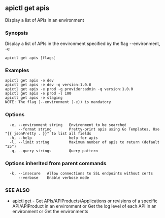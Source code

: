 ## apictl get apis

Display a list of APIs in an environment

### Synopsis

Display a list of APIs in the environment specified by the flag --environment, -e

```
apictl get apis [flags]
```

### Examples

```
apictl get apis -e dev
apictl get apis -e dev -q version:1.0.0
apictl get apis -e prod -q provider:admin -q version:1.0.0
apictl get apis -e prod -l 100
apictl get apis -e staging
NOTE: The flag (--environment (-e)) is mandatory
```

### Options

```
  -e, --environment string   Environment to be searched
      --format string        Pretty-print apis using Go Templates. Use "{{ jsonPretty . }}" to list all fields
  -h, --help                 help for apis
  -l, --limit string         Maximum number of apis to return (default "25")
  -q, --query strings        Query pattern
```

### Options inherited from parent commands

```
  -k, --insecure   Allow connections to SSL endpoints without certs
      --verbose    Enable verbose mode
```

### SEE ALSO

* [apictl get](apictl_get.md)	 - Get APIs/APIProducts/Applications or revisions of a specific API/APIProduct in an environment or Get the log level of each API in an environment or Get the environments

